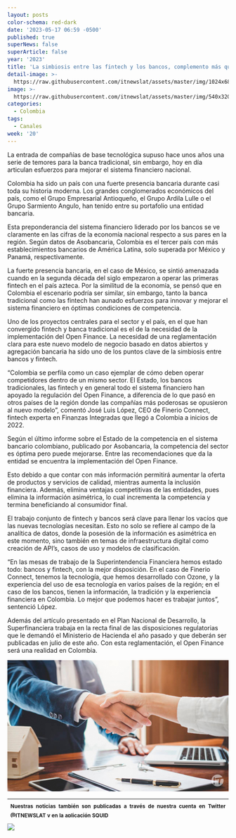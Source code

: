 ```yaml
---
layout: posts
color-schema: red-dark
date: '2023-05-17 06:59 -0500'
published: true
superNews: false
superArticle: false
year: '2023'
title: 'La simbiosis entre las fintech y los bancos, complemento más que competencia'
detail-image: >-
  https://raw.githubusercontent.com/itnewslat/assets/master/img/1024x680/Acuerdo-b2b-g.jpg
image: >-
  https://raw.githubusercontent.com/itnewslat/assets/master/img/540x320/Acuerdo-b2b-p.jpg
categories:
  - Colombia
tags:
  - Canales
week: '20'
---
```

La entrada de compañías de base tecnológica supuso hace unos años una serie de temores para la banca tradicional, sin embargo, hoy en día articulan esfuerzos para mejorar el sistema financiero nacional.

Colombia ha sido un país con una fuerte presencia bancaria durante casi toda su historia moderna. Los grandes conglomerados económicos del país, como el Grupo Empresarial Antioqueño, el Grupo Ardila Lulle o el Grupo Sarmiento Angulo, han tenido entre su portafolio una entidad bancaria. 

Esta preponderancia del sistema financiero liderado por los bancos se ve claramente en las cifras de la economía nacional respecto a sus pares en la región. Según datos de Asobancaria, Colombia es el tercer país con más establecimientos bancarios de América Latina, solo superada por México y Panamá, respectivamente. 

La fuerte presencia bancaria, en el caso de México, se sintió amenazada cuando en la segunda década del siglo empezaron a operar las primeras fintech en el país azteca. Por la similitud de la economía, se pensó que en Colombia el escenario podría ser similar, sin embargo, tanto la banca tradicional como las fintech han aunado esfuerzos para innovar y mejorar el sistema financiero en óptimas condiciones de competencia.

Uno de los proyectos centrales para el sector y el país, en el que han convergido fintech y banca tradicional es el de la necesidad de la implementación del Open Finance. La necesidad de una reglamentación clara para este nuevo modelo de negocio basado en datos abiertos y agregación bancaria ha sido uno de los puntos clave de la simbiosis entre bancos y fintech. 

“Colombia se perfila como un caso ejemplar de cómo deben operar competidores dentro de un mismo sector. El Estado, los bancos tradicionales, las fintech y en general todo el sistema financiero han apoyado la regulación del Open Finance, a diferencia de lo que pasó en otros países de la región donde las compañías más poderosas se opusieron al nuevo modelo”, comentó José Luis López, CEO de Finerio Connect, fintech experta en Finanzas Integradas que llegó a Colombia a inicios de 2022. 

Según el último informe sobre el Estado de la competencia en el sistema bancario colombiano, publicado por Asobancaria, la competencia del sector es óptima pero puede mejorarse. Entre las recomendaciones que da la entidad se encuentra la implementación del Open Finance. 

Esto debido a que contar con más información permitirá aumentar la oferta de productos y servicios de calidad, mientras aumenta la inclusión financiera. Además, elimina ventajas competitivas de las entidades, pues elimina la información asimétrica, lo cual incrementa la competencia y termina beneficiando al consumidor final. 

El trabajo conjunto de fintech y bancos será clave para llenar los vacíos que las nuevas tecnologías necesitan. Esto no solo se refiere al campo de la analítica de datos, donde la posesión de la información es asimétrica en este momento, sino también en temas de infraestructura digital como creación de API’s, casos de uso y modelos de clasificación. 

“En las mesas de trabajo de la Superintendencia Financiera hemos estado todo: bancos y fintech, con la mejor disposición. En el caso de Finerio Connect, tenemos la tecnología, que hemos desarrollado con Ozone, y la experiencia del uso de esa tecnología en varios países de la región; en el caso de los bancos, tienen la información, la tradición y la experiencia financiera en Colombia. Lo mejor que podemos hacer es trabajar juntos”, sentenció López. 

Además del artículo presentado en el Plan Nacional de Desarrollo, la Superfinanciera trabaja en la recta final de las disposiciones regulatorias que le demandó el Ministerio de Hacienda el año pasado y que deberán ser publicadas en julio de este año. Con esta reglamentación, el Open Finance será una realidad en Colombia. 

![](https://raw.githubusercontent.com/itnewslat/assets/master/img/540x320/Acuerdo-b2b-p.jpg)

<table style="height: 42px;" width="569">
<tbody>
<tr>
<td style="text-align: justify;"><sub><strong>Nuestras noticias también son publicadas a través de nuestra cuenta en Twitter <a href="https://twitter.com/itnewslat?lang=es">@ITNEWSLAT</a> y en la aplicación <a href="https://squidapp.co/en/">SQUID</a></strong></sub></td>
</tr>
</tbody>
</table>
<img src="https://tracker.metricool.com/c3po.jpg?hash=56f88a41e39ab42c063cc51676587a04"/>